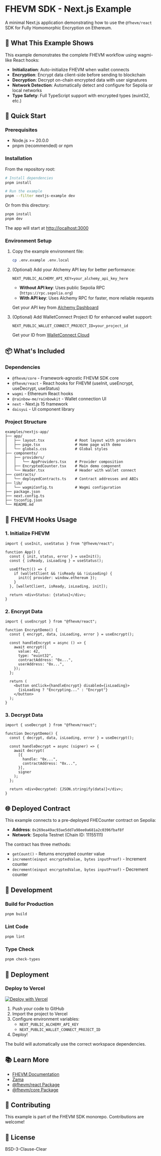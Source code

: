 # FHEVM SDK - Next.js Example

A minimal Next.js application demonstrating how to use the `@fhevm/react` SDK for Fully Homomorphic Encryption on Ethereum.

## 🎯 What This Example Shows

This example demonstrates the complete FHEVM workflow using wagmi-like React hooks:

- **Initialization**: Auto-initialize FHEVM when wallet connects
- **Encryption**: Encrypt data client-side before sending to blockchain
- **Decryption**: Decrypt on-chain encrypted data with user signatures
- **Network Detection**: Automatically detect and configure for Sepolia or local networks
- **Type Safety**: Full TypeScript support with encrypted types (euint32, etc.)

## 🚀 Quick Start

### Prerequisites

- Node.js >= 20.0.0
- pnpm (recommended) or npm

### Installation

From the repository root:

```bash
# Install dependencies
pnpm install

# Run the example
pnpm --filter nextjs-example dev
```

Or from this directory:

```bash
pnpm install
pnpm dev
```

The app will start at [http://localhost:3000](http://localhost:3000)

### Environment Setup

1. Copy the example environment file:
   ```bash
   cp .env.example .env.local
   ```

2. (Optional) Add your Alchemy API key for better performance:
   ```env
   NEXT_PUBLIC_ALCHEMY_API_KEY=your_alchemy_api_key_here
   ```

   - **Without API key**: Uses public Sepolia RPC (`https://rpc.sepolia.org`)
   - **With API key**: Uses Alchemy RPC for faster, more reliable requests
   
   Get your API key from [Alchemy Dashboard](https://dashboard.alchemy.com/)

3. (Optional) Add WalletConnect Project ID for enhanced wallet support:
   ```env
   NEXT_PUBLIC_WALLET_CONNECT_PROJECT_ID=your_project_id
   ```

   Get your ID from [WalletConnect Cloud](https://cloud.walletconnect.com/)

## 📦 What's Included

### Dependencies

- `@fhevm/core` - Framework-agnostic FHEVM SDK core
- `@fhevm/react` - React hooks for FHEVM (useInit, useEncrypt, useDecrypt, useStatus)
- `wagmi` - Ethereum React hooks
- `@rainbow-me/rainbowkit` - Wallet connection UI
- `next` - Next.js 15 framework
- `daisyui` - UI component library

### Project Structure

```
examples/nextjs-app/
├── app/
│   ├── layout.tsx              # Root layout with providers
│   ├── page.tsx                # Home page with demo
│   └── globals.css             # Global styles
├── components/
│   ├── providers/
│   │   └── AppProviders.tsx    # Provider composition
│   ├── EncryptedCounter.tsx    # Main demo component
│   └── Header.tsx              # Header with wallet connect
├── contracts/
│   └── deployedContracts.ts    # Contract addresses and ABIs
├── lib/
│   └── wagmiConfig.ts          # Wagmi configuration
├── package.json
├── next.config.ts
├── tsconfig.json
└── README.md
```

## 🔐 FHEVM Hooks Usage

### 1. Initialize FHEVM

```tsx
import { useInit, useStatus } from "@fhevm/react";

function App() {
  const { init, status, error } = useInit();
  const { isReady, isLoading } = useStatus();

  useEffect(() => {
    if (walletClient && !isReady && !isLoading) {
      init({ provider: window.ethereum });
    }
  }, [walletClient, isReady, isLoading, init]);

  return <div>Status: {status}</div>;
}
```

### 2. Encrypt Data

```tsx
import { useEncrypt } from "@fhevm/react";

function EncryptDemo() {
  const { encrypt, data, isLoading, error } = useEncrypt();

  const handleEncrypt = async () => {
    await encrypt({
      value: 42,
      type: "euint32",
      contractAddress: "0x...",
      userAddress: "0x...",
    });
  };

  return (
    <button onClick={handleEncrypt} disabled={isLoading}>
      {isLoading ? "Encrypting..." : "Encrypt"}
    </button>
  );
}
```

### 3. Decrypt Data

```tsx
import { useDecrypt } from "@fhevm/react";

function DecryptDemo() {
  const { decrypt, data, isLoading, error } = useDecrypt();

  const handleDecrypt = async (signer) => {
    await decrypt(
      [{
        handle: "0x...",
        contractAddress: "0x...",
      }],
      signer
    );
  };

  return <div>Decrypted: {JSON.stringify(data)}</div>;
}
```

## 🌐 Deployed Contract

This example connects to a pre-deployed FHECounter contract on Sepolia:

- **Address**: `0x269ea49ac93ae5dd7a98ee0a681a2c0396fbaf8f`
- **Network**: Sepolia Testnet (Chain ID: 11155111)

The contract has three methods:
- `getCount()` - Returns encrypted counter value
- `increment(einput encryptedValue, bytes inputProof)` - Increment counter
- `decrement(einput encryptedValue, bytes inputProof)` - Decrement counter

## 🔧 Development

### Build for Production

```bash
pnpm build
```

### Lint Code

```bash
pnpm lint
```

### Type Check

```bash
pnpm check-types
```

## 🚀 Deployment

### Deploy to Vercel

[![Deploy with Vercel](https://vercel.com/button)](https://vercel.com/new/clone?repository-url=https://github.com/yourusername/fhevm-sdk)

1. Push your code to GitHub
2. Import the project to Vercel
3. Configure environment variables:
   - `NEXT_PUBLIC_ALCHEMY_API_KEY`
   - `NEXT_PUBLIC_WALLET_CONNECT_PROJECT_ID`
4. Deploy!

The build will automatically use the correct workspace dependencies.

## 📚 Learn More

- [FHEVM Documentation](https://docs.zama.ai/fhevm)
- [Zama](https://www.zama.ai/)
- [@fhevm/react Package](../../packages/react/README.md)
- [@fhevm/core Package](../../packages/core/README.md)

## 🤝 Contributing

This example is part of the FHEVM SDK monorepo. Contributions are welcome!

## 📄 License

BSD-3-Clause-Clear
